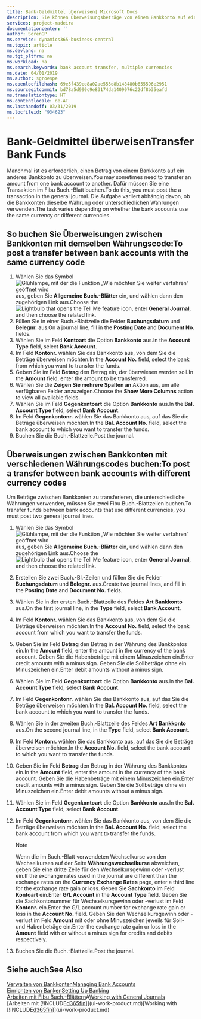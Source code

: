 ```yaml
---
title: Bank-Geldmittel überweisen| Microsoft Docs
description: Sie können Überweisungsbeträge von einem Bankkonto auf ein anders übertragen, einschließlich verschiedene Währungen, indem Sie die Transaktion im Fibu Buch.-Blatt buchen.
services: project-madeira
documentationcenter: ''
author: SorenGP
ms.service: dynamics365-business-central
ms.topic: article
ms.devlang: na
ms.tgt_pltfrm: na
ms.workload: na
ms.search.keywords: bank account transfer, multiple currencies
ms.date: 04/01/2019
ms.author: sgroespe
ms.openlocfilehash: 69e5f439ee8a02ae553d8b148480b655596e2951
ms.sourcegitcommit: bd78a5d990c9e83174da1409076c22df8b35eafd
ms.translationtype: HT
ms.contentlocale: de-AT
ms.lasthandoff: 03/31/2019
ms.locfileid: "934623"
---
```

# <a name="transfer-bank-funds"></a><span data-ttu-id="61224-103">Bank-Geldmittel überweisen</span><span class="sxs-lookup"><span data-stu-id="61224-103">Transfer Bank Funds</span></span>
<span data-ttu-id="61224-104">Manchmal ist es erforderlich, einen Betrag von einem Bankkonto auf ein anderes Bankkonto zu überweisen.</span><span class="sxs-lookup"><span data-stu-id="61224-104">You may sometimes need to transfer an amount from one bank account to another.</span></span> <span data-ttu-id="61224-105">Dafür müssen Sie eine Transaktion im Fibu Buch.-Blatt buchen.</span><span class="sxs-lookup"><span data-stu-id="61224-105">To do this, you must post the a transaction in the general journal.</span></span> <span data-ttu-id="61224-106">Die Aufgabe variiert abhängig davon, ob die Bankkonten dieselbe Währung oder unterschiedlichen Währungen verwenden.</span><span class="sxs-lookup"><span data-stu-id="61224-106">The task varies depending on whether the bank accounts use the same currency or different currencies.</span></span>

## <a name="to-post-a-transfer-between-bank-accounts-with-the-same-currency-code"></a><span data-ttu-id="61224-107">So buchen Sie Überweisungen zwischen Bankkonten mit demselben Währungscode:</span><span class="sxs-lookup"><span data-stu-id="61224-107">To post a transfer between bank accounts with the same currency code</span></span>
1. <span data-ttu-id="61224-108">Wählen Sie das Symbol ![Glühlampe, mit der die Funktion „Wie möchten Sie weiter verfahren“ geöffnet wird](media/ui-search/search_small.png "Wie möchten Sie weiter verfahren?") aus, geben Sie **Allgemeine Buch.-Blätter** ein, und wählen dann den zugehörigen Link aus.</span><span class="sxs-lookup"><span data-stu-id="61224-108">Choose the ![Lightbulb that opens the Tell Me feature](media/ui-search/search_small.png "Tell me what you want to do") icon, enter **General Journal**, and then choose the related link.</span></span>
2. <span data-ttu-id="61224-109">Füllen Sie in einer Buch.-Blattzeile die Felder **Buchungsdatum** und **Belegnr.** aus.</span><span class="sxs-lookup"><span data-stu-id="61224-109">On a journal line, fill in the **Posting Date** and **Document No.** fields.</span></span>
3. <span data-ttu-id="61224-110">Wählen Sie im Feld **Kontoart** die Option **Bankkonto** aus.</span><span class="sxs-lookup"><span data-stu-id="61224-110">In the **Account Type** field, select **Bank Account**.</span></span>
4. <span data-ttu-id="61224-111">Im Feld **Kontonr.** wählen Sie das Bankkonto aus, von dem Sie die Beträge überweisen möchten.</span><span class="sxs-lookup"><span data-stu-id="61224-111">In the **Account No.** field, select the bank from which you want to transfer the funds.</span></span>
5. <span data-ttu-id="61224-112">Geben Sie im Feld **Betrag** den Betrag ein, der überwiesen werden soll.</span><span class="sxs-lookup"><span data-stu-id="61224-112">In the **Amount** field, enter the amount to be transferred.</span></span>
6. <span data-ttu-id="61224-113">Wählen Sie die **Zeigen Sie mehrere Spalten an** Aktion aus, um alle verfügbaren Felder anzuzeigen.</span><span class="sxs-lookup"><span data-stu-id="61224-113">Choose the **Show More Columns** action to view all available fields.</span></span>
7. <span data-ttu-id="61224-114">Wählen Sie im Feld **Gegenkontoart** die Option **Bankkonto** aus.</span><span class="sxs-lookup"><span data-stu-id="61224-114">In the **Bal. Account Type** field, select **Bank Account**.</span></span>
8. <span data-ttu-id="61224-115">Im Feld **Gegenkontonr.** wählen Sie das Bankkonto aus, auf das Sie die Beträge überweisen möchten.</span><span class="sxs-lookup"><span data-stu-id="61224-115">In the **Bal. Account No.** field, select the bank account to which you want to transfer the funds.</span></span>
9. <span data-ttu-id="61224-116">Buchen Sie die Buch.-Blattzeile.</span><span class="sxs-lookup"><span data-stu-id="61224-116">Post the journal.</span></span>

## <a name="to-post-a-transfer-between-bank-accounts-with-different-currency-codes"></a><span data-ttu-id="61224-117">Überweisungen zwischen Bankkonten mit verschiedenen Währungscodes buchen:</span><span class="sxs-lookup"><span data-stu-id="61224-117">To post a transfer between bank accounts with different currency codes</span></span>
<span data-ttu-id="61224-118">Um Beträge zwischen Bankkonten zu transferieren, die unterschiedliche Währungen verwenden, müssen Sie zwei Fibu Buch.-Blattzeilen buchen.</span><span class="sxs-lookup"><span data-stu-id="61224-118">To transfer funds between bank accounts that use different currencies, you must post two general journal lines.</span></span>

1. <span data-ttu-id="61224-119">Wählen Sie das Symbol ![Glühlampe, mit der die Funktion „Wie möchten Sie weiter verfahren“ geöffnet wird](media/ui-search/search_small.png "Wie möchten Sie weiter verfahren?") aus, geben Sie **Allgemeine Buch.-Blätter** ein, und wählen dann den zugehörigen Link aus.</span><span class="sxs-lookup"><span data-stu-id="61224-119">Choose the ![Lightbulb that opens the Tell Me feature](media/ui-search/search_small.png "Tell me what you want to do") icon, enter **General Journal**, and then choose the related link.</span></span>
2. <span data-ttu-id="61224-120">Erstellen Sie zwei Buch.-Bl.-Zeilen und füllen Sie die Felder **Buchungsdatum** und **Belegnr.** aus.</span><span class="sxs-lookup"><span data-stu-id="61224-120">Create two journal lines, and fill in the **Posting Date** and **Document No.** fields.</span></span>
3. <span data-ttu-id="61224-121">Wählen Sie in der ersten Buch.-Blattzeile des Feldes **Art** **Bankkonto** aus.</span><span class="sxs-lookup"><span data-stu-id="61224-121">On the first journal line, in the **Type** field, select **Bank Account**.</span></span>
4. <span data-ttu-id="61224-122">Im Feld **Kontonr.** wählen Sie das Bankkonto aus, von dem Sie die Beträge überweisen möchten.</span><span class="sxs-lookup"><span data-stu-id="61224-122">In the **Account No.** field, select the bank account from which you want to transfer the funds.</span></span>
5. <span data-ttu-id="61224-123">Geben Sie im Feld **Betrag** den Betrag in der Währung des Bankkontos ein.</span><span class="sxs-lookup"><span data-stu-id="61224-123">In the **Amount** field, enter the amount in the currency of the bank account.</span></span> <span data-ttu-id="61224-124">Geben Sie die Habenbeträge mit einem Minuszeichen ein.</span><span class="sxs-lookup"><span data-stu-id="61224-124">Enter credit amounts with a minus sign.</span></span> <span data-ttu-id="61224-125">Geben Sie die Sollbeträge ohne ein Minuszeichen ein.</span><span class="sxs-lookup"><span data-stu-id="61224-125">Enter debit amounts without a minus sign.</span></span>
6. <span data-ttu-id="61224-126">Wählen Sie im Feld **Gegenkontoart** die Option **Bankkonto** aus.</span><span class="sxs-lookup"><span data-stu-id="61224-126">In the **Bal. Account Type** field, select **Bank Account**.</span></span>
7. <span data-ttu-id="61224-127">Im Feld **Gegenkontonr.** wählen Sie das Bankkonto aus, auf das Sie die Beträge überweisen möchten.</span><span class="sxs-lookup"><span data-stu-id="61224-127">In the **Bal. Account No.** field, select the bank account to which you want to transfer the funds.</span></span>
8. <span data-ttu-id="61224-128">Wählen Sie in der zweiten Buch.-Blattzeile des Feldes **Art** **Bankkonto** aus.</span><span class="sxs-lookup"><span data-stu-id="61224-128">On the second journal line, in the **Type** field, select **Bank Account**.</span></span>
9. <span data-ttu-id="61224-129">Im Feld **Kontonr.** wählen Sie das Bankkonto aus, auf das Sie die Beträge überweisen möchten.</span><span class="sxs-lookup"><span data-stu-id="61224-129">In the **Account No.** field, select the bank account to which you want to transfer the funds.</span></span>
10. <span data-ttu-id="61224-130">Geben Sie im Feld **Betrag** den Betrag in der Währung des Bankkontos ein.</span><span class="sxs-lookup"><span data-stu-id="61224-130">In the **Amount** field, enter the amount in the currency of the bank account.</span></span> <span data-ttu-id="61224-131">Geben Sie die Habenbeträge mit einem Minuszeichen ein.</span><span class="sxs-lookup"><span data-stu-id="61224-131">Enter credit amounts with a minus sign.</span></span> <span data-ttu-id="61224-132">Geben Sie die Sollbeträge ohne ein Minuszeichen ein.</span><span class="sxs-lookup"><span data-stu-id="61224-132">Enter debit amounts without a minus sign.</span></span>
11. <span data-ttu-id="61224-133">Wählen Sie im Feld **Gegenkontoart** die Option **Bankkonto** aus.</span><span class="sxs-lookup"><span data-stu-id="61224-133">In the **Bal. Account Type** field, select **Bank Account**.</span></span>  
12. <span data-ttu-id="61224-134">Im Feld **Gegenkontonr.** wählen Sie das Bankkonto aus, von dem Sie die Beträge überweisen möchten.</span><span class="sxs-lookup"><span data-stu-id="61224-134">In the **Bal. Account No.** field, select the bank account from which you want to transfer the funds.</span></span>

    > [!NOTE]  
    > <span data-ttu-id="61224-135">Wenn die im Buch.-Blatt verwendeten Wechselkurse von den Wechselkursen auf der Seite **Währungswechselkurse** abweichen, geben Sie eine dritte Zeile für den Wechselkursgewinn oder -verlust ein.</span><span class="sxs-lookup"><span data-stu-id="61224-135">If the exchange rates used in the journal are different than the exchange rates on the **Currency Exchange Rates** page, enter a third line for the exchange rate gain or loss.</span></span> <span data-ttu-id="61224-136">Geben Sie **Sachkonto** im Feld **Kontoart** ein.</span><span class="sxs-lookup"><span data-stu-id="61224-136">Enter **G/L Account** in the **Account Type** field.</span></span> <span data-ttu-id="61224-137">Geben Sie die Sachkontonummer für Wechselkursgewinn oder -verlust im Feld **Kontonr.** ein.</span><span class="sxs-lookup"><span data-stu-id="61224-137">Enter the G/L account number for exchange rate gain or loss in the **Account No.** field.</span></span> <span data-ttu-id="61224-138">Geben Sie den Wechselkursgewinn oder - verlust im Feld **Amount** mit oder ohne Minuszeichen jeweils für Soll- und Habenbeträge ein.</span><span class="sxs-lookup"><span data-stu-id="61224-138">Enter the exchange rate gain or loss in the **Amount** field with or without a minus sign for credits and debits respectively.</span></span>
13. <span data-ttu-id="61224-139">Buchen Sie die Buch.-Blattzeile.</span><span class="sxs-lookup"><span data-stu-id="61224-139">Post the journal.</span></span>

## <a name="see-also"></a><span data-ttu-id="61224-140">Siehe auch</span><span class="sxs-lookup"><span data-stu-id="61224-140">See Also</span></span>
[<span data-ttu-id="61224-141">Verwalten von Bankkonten</span><span class="sxs-lookup"><span data-stu-id="61224-141">Managing Bank Accounts</span></span>](bank-manage-bank-accounts.md)  
[<span data-ttu-id="61224-142">Einrichten von Banken</span><span class="sxs-lookup"><span data-stu-id="61224-142">Setting Up Banking</span></span>](bank-setup-banking.md)  
<span data-ttu-id="61224-143">[Arbeiten mit Fibu Buch.-Blättern](ui-work-general-journals.md)A</span><span class="sxs-lookup"><span data-stu-id="61224-143">[Working with General Journals](ui-work-general-journals.md)</span></span>  
<span data-ttu-id="61224-144">[Arbeiten mit [!INCLUDE[d365fin](includes/d365fin_md.md)]](ui-work-product.md)</span><span class="sxs-lookup"><span data-stu-id="61224-144">[Working with [!INCLUDE[d365fin](includes/d365fin_md.md)]](ui-work-product.md)</span></span>

